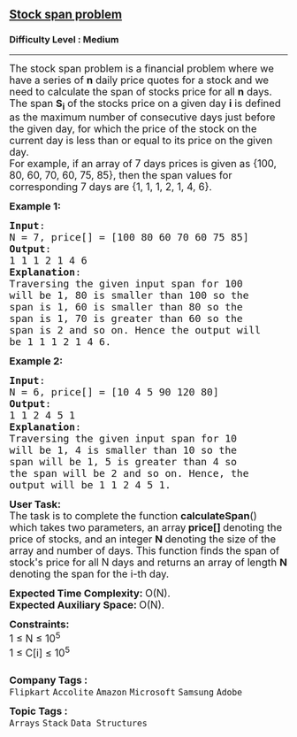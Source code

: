 <h2><a href="https://practice.geeksforgeeks.org/problems/stock-span-problem-1587115621/1?page=1&difficulty[]=1&difficulty[]=2&status[]=unsolved&company[]=Amazon&sortBy=submissions">Stock span problem</a></h2><h3>Difficulty Level : Medium</h3><hr><div class="problems_problem_content__Xm_eO"><p><span style="font-size:18px">The stock span problem is a financial problem where we have a series of <strong>n</strong> daily price quotes for a stock and we need to calculate the span of stocks price for all <strong>n</strong> days.&nbsp;<br>
The span <strong>S<sub>i</sub></strong> of the stocks price on a given day <strong>i</strong> is defined as the maximum number of consecutive days just before the given day, for which the price of the stock on the current day is less than or equal to its price on the given day.<br>
For example, if an array of 7 days prices is given as {100, 80, 60, 70, 60, 75, 85}, then the span values for corresponding 7 days are {1, 1, 1, 2, 1, 4, 6}.</span></p>

<p><span style="font-size:18px"><strong>Example 1:</strong></span></p>

<pre><span style="font-size:18px"><strong>Input</strong>: 
N = 7, price[] = [100 80 60 70 60 75 85]
<strong>Output</strong>:
1 1 1 2 1 4 6
<strong>Explanation</strong>:
Traversing the given input span for&nbsp;100 
will be 1, 80 is smaller than 100 so the 
span is 1, 60 is smaller than 80 so the 
span is 1, 70 is greater than 60 so the 
span is 2 and so on. Hence the output will 
be 1 1 1 2 1 4 6.
</span></pre>

<p><span style="font-size:18px"><strong>Example 2:</strong></span></p>

<pre><span style="font-size:18px"><strong>Input</strong>: 
N = 6, price[] = [10 4 5 90 120 80]
<strong>Output</strong>:
1 1 2 4 5 1
<strong>Explanation</strong>:
Traversing the given input span for 10 
will be 1, 4 is smaller than 10 so the 
span will be 1, 5 is greater than 4 so 
the span will be 2 and so on. Hence, the 
output will be&nbsp;1 1 2 4 5 1.</span></pre>

<p><span style="font-size:18px"><strong>User Task:</strong><br>
The task is to complete the function&nbsp;<strong>calculateSpan</strong>() which takes two parameters, an array<strong> price[] </strong>denoting the price of stocks, and an integer <strong>N </strong>denoting the size of the array and number of days. This function finds the span of stock's price for all N&nbsp;days and returns an array of length <strong>N</strong> denoting the span for the i-th day.</span></p>

<p><span style="font-size:18px"><strong>Expected Time Complexity:&nbsp;</strong>O(N).<br>
<strong>Expected Auxiliary Space:&nbsp;</strong>O(N).</span></p>

<p><span style="font-size:18px"><strong>Constraints:</strong><br>
1 ≤ N ≤ 10<sup>5</sup><br>
1 ≤ C[i] ≤ 10<sup>5</sup></span></p>

<p><span style="font-size:18px"><img alt="" src="https://contribute.geeksforgeeks.org/wp-content/uploads/Stock_span.png"></span></p>
</div><p><span style=font-size:18px><strong>Company Tags : </strong><br><code>Flipkart</code>&nbsp;<code>Accolite</code>&nbsp;<code>Amazon</code>&nbsp;<code>Microsoft</code>&nbsp;<code>Samsung</code>&nbsp;<code>Adobe</code>&nbsp;<br><p><span style=font-size:18px><strong>Topic Tags : </strong><br><code>Arrays</code>&nbsp;<code>Stack</code>&nbsp;<code>Data Structures</code>&nbsp;